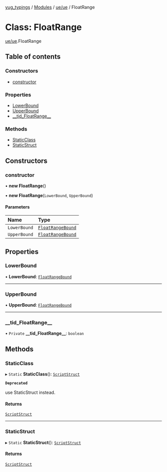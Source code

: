 [yug_typings](../README.md) / [Modules](../modules.md) / [ue/ue](../modules/ue_ue.md) / FloatRange

# Class: FloatRange

[ue/ue](../modules/ue_ue.md).FloatRange

## Table of contents

### Constructors

- [constructor](ue_ue.FloatRange.md#constructor)

### Properties

- [LowerBound](ue_ue.FloatRange.md#lowerbound)
- [UpperBound](ue_ue.FloatRange.md#upperbound)
- [\_\_tid\_FloatRange\_\_](ue_ue.FloatRange.md#__tid_floatrange__)

### Methods

- [StaticClass](ue_ue.FloatRange.md#staticclass)
- [StaticStruct](ue_ue.FloatRange.md#staticstruct)

## Constructors

### constructor

• **new FloatRange**()

• **new FloatRange**(`LowerBound`, `UpperBound`)

#### Parameters

| Name | Type |
| :------ | :------ |
| `LowerBound` | [`FloatRangeBound`](ue_ue.FloatRangeBound.md) |
| `UpperBound` | [`FloatRangeBound`](ue_ue.FloatRangeBound.md) |

## Properties

### LowerBound

• **LowerBound**: [`FloatRangeBound`](ue_ue.FloatRangeBound.md)

___

### UpperBound

• **UpperBound**: [`FloatRangeBound`](ue_ue.FloatRangeBound.md)

___

### \_\_tid\_FloatRange\_\_

• `Private` **\_\_tid\_FloatRange\_\_**: `boolean`

## Methods

### StaticClass

▸ `Static` **StaticClass**(): [`ScriptStruct`](ue_ue.ScriptStruct.md)

**`Deprecated`**

use StaticStruct instead.

#### Returns

[`ScriptStruct`](ue_ue.ScriptStruct.md)

___

### StaticStruct

▸ `Static` **StaticStruct**(): [`ScriptStruct`](ue_ue.ScriptStruct.md)

#### Returns

[`ScriptStruct`](ue_ue.ScriptStruct.md)
